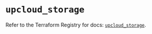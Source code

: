 # `upcloud_storage`

Refer to the Terraform Registry for docs: [`upcloud_storage`](https://registry.terraform.io/providers/upcloudltd/upcloud/5.2.2/docs/resources/storage).
